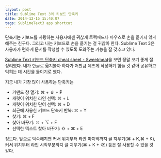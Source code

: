 ```yaml
---
layout: post
title: Sublime Text 3의 키보드 단축키
date: 2014-12-15 15:40:07
tags: SublimeText3 app shortcut
---
```


단축키는 키보드를 사랑하는 사용자에겐 귀찮게 트랙패드나 마우스로 손을 옮기지 않게 해주는 친구다. 그리고 나는 키보드로 손을 옮기는 걸 귀찮아 한다. Sublime Text 3은 사용자가 편하게 문서를 작성할 수 있도록 도와주는 기능을 잘 갖추고 있다.

[Sublime Text 키보드 단축키 cheat sheet - Sweetmeat](http://sweetme.at/2013/08/08/sublime-text-keyboard-shortcuts/ "Sublime Text Keyboard Shortcut Cheat Sheet - Sweetmeat")을 보면 정말 보기 좋게 잘 정리했다. 내가 한글로 옮겨볼까 하다가 저만큼 예쁘게 작성하기 힘들 것 같아 공유하고 익히는 데 시간을 들이기로 했다.

지금 내가 가장 많이 사용하는 단축키는

* 커맨드 창 열기: ⌘ + ⇧ + P
* 캐럿이 위치한 라인 선택: ⌘ + L
* 캐럿이 위치한 단어 선택: ⌘ + D
* 최근에 사용한 키보드 단축키 반복: ⌘ + Y
* 찾기: ⌘ + F
* 찾아 바꾸기: ⌘ + ⌥ + F
* 선택한 텍스트 찾아 바꾸기: ⇧ + ⌘ + E

정도다. 앞으로 익숙해지면 커서 위치부터 라인 마지막까지 글 지우기(⌘ + K,⌘ + K), 커서 위치부터 라인 시작부분까지 글 지우기(⌘ + K + ⌫) 등은 잘 사용할 수 있을 것 같다.